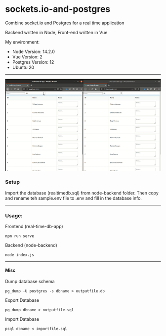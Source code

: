 # sockets.io-and-postgres
Combine socket.io and Postgres for a real time application

Backend written in Node, Front-end written in Vue

My environment:
* Node Version: 14.2.0
* Vue Version: 2
* Postgres Version: 12
* Ubuntu 20

---

![Example Gif](./example.gif)

### Setup
Import the database (realtimedb.sql) from node-backend folder. Then copy and rename teh sample.env file to .env and fill in the database info.

---
### Usage: 

Frontend (real-time-db-app)
```
npm run serve
```

Backend (node-backend)
```
node index.js
```

---
#### Misc
Dump database schema
```
pg_dump -U postgres -s dbname > outputfile.db
```

Export Database
```
pg_dump dbname > outputfile.sql
```

Import Database
```
psql dbname < importfile.sql
```

